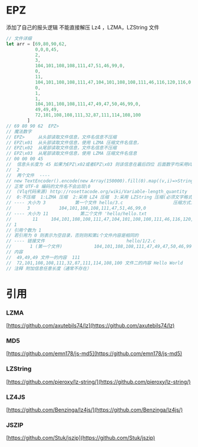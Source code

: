 # EPZ

添加了自己的报头逻辑
不能直接解压 Lz4 ，LZMA，LZString 文件

```javascript
// 文件详细
let arr = [69,80,90,62,
           0,0,0,45,
           2,
           3,
           104,101,108,108,111,47,51,46,99,0,
           0,
           11,
           104,101,108,108,111,47,104,101,108,108,111,46,116,120,116,0,
           0,
           1,
           1,
           104,101,108,108,111,47,49,47,50,46,99,0,
           49,49,49,
           72,101,108,108,111,32,87,111,114,108,100
        ]
// 69 80 90 62  EPZ>
// 魔法数字     
// EPZ>     从头部读取文件信息，文件名信息不压缩
// EPZ\x01  从头部读取文件信息，使用 LZMA 压缩文件名信息，  
// EPZ\x02  从尾部读取文件信息，文件名信息不压缩
// EPZ\x03  从尾部读取文件信息，使用 LZMA 压缩文件名信息
// 00 00 00 45 
//  信息头长度为 45 如果为EPZ\x02或者EPZ\x03 则该信息在最后四位 后面数字均采用VLQ编码 
//  2 
//  两个文件  ----   
// new TextEncoder().encode(new Array(150000).fill(0).map((v,i)=>String.fromCodePoint(i+1)).join("")).indexOf(0)  -1
// 正常 UTF-8 编码的文件名不会出现\0 
//  (Vlq代码来源) http://rosettacode.org/wiki/Variable-length_quantity
//  0:不压缩  1:LZMA 压缩  2:采用 LZ4 压缩  3:采用 LZString 压缩(必须文字格式) 目前只支持这四种 
// ---- 大小为 3           第一个文件 hello/3.c  			      压缩方式为不压缩
//    	3           104,101,108,108,111,47,51,46,99,0     		           0 
// ---- 大小为 11            第二个文件 'hello/hello.txt      		      压缩方式为不压缩
//        11	 104,101,108,108,111,47,104,101,108,108,111,46,116,120,116,0  	0
// 1 
// 引用个数为 1
// 若引用为 0 则表示为空目录，否则则和第i个文件内容是相同的
// ---- 链接文件                               hello/1/2.c                                  其内容和第一个文件 hello/3.c 一致
//       1 (第一个文件)            104,101,108,108,111,47,49,47,50,46,99,0
// 内容
//  49,49,49 文件一的内容  111
//  72,101,108,108,111,32,87,111,114,108,100 文件二的内容 Hello World
// 注释 附加信息任意长度（通常不存在）
```
# 引用
### LZMA
[https://github.com/axutebils74/lz](https://github.com/axutebils74/lz)
### MD5
[https://github.com/emn178/js-md5](https://github.com/emn178/js-md5)
### LZString
[https://github.com/pieroxy/lz-string/](https://github.com/pieroxy/lz-string/)
### LZ4JS
[https://github.com/Benzinga/lz4js/](https://github.com/Benzinga/lz4js/)
### JSZIP
[https://github.com/Stuk/jszip](https://github.com/Stuk/jszip)
